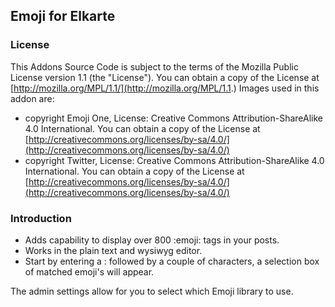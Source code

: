 ## Emoji for Elkarte

### License

This Addons Source Code is subject to the terms of the Mozilla Public License version 1.1 (the "License"). You can obtain a copy of the License at [http://mozilla.org/MPL/1.1/](http://mozilla.org/MPL/1.1.)
Images used in this addon are:

 - copyright Emoji One, License: Creative Commons Attribution-ShareAlike 4.0 International. You can obtain a copy of the License at [http://creativecommons.org/licenses/by-sa/4.0/](http://creativecommons.org/licenses/by-sa/4.0/)
 - copyright Twitter, License: Creative Commons Attribution-ShareAlike 4.0 International. You can obtain a copy of the License at [http://creativecommons.org/licenses/by-sa/4.0/](http://creativecommons.org/licenses/by-sa/4.0/)

### Introduction

 - Adds capability to display over 800 :emoji: tags in your posts.
 - Works in the plain text and wysiwyg editor.
 - Start by entering a : followed by a couple of characters, a selection box of matched emoji's will appear.

The admin settings allow for you to select which Emoji library to use.